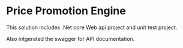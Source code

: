 # Price Promotion Engine

This solution includes .Net core Web api project and unit test project.

Also intgerated the swagger for API documentation.


